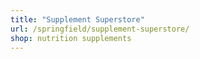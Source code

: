 ```yaml
---
title: "Supplement Superstore"
url: /springfield/supplement-superstore/
shop: nutrition supplements
---
```

